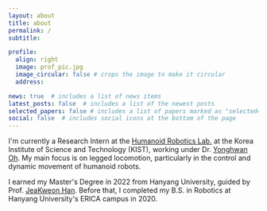```yaml
---
layout: about
title: about
permalink: /
subtitle: 

profile:
  align: right
  image: prof_pic.jpg
  image_circular: false # crops the image to make it circular
  address: 

news: true  # includes a list of news items
latest_posts: false  # includes a list of the newest posts
selected_papers: false # includes a list of papers marked as "selected={true}"
social: false  # includes social icons at the bottom of the page
---
```


<!-- Currently I am a Research Intern at [Humanoid Robotics Lab](https://sites.google.com/view/humanoids-kist/Home). at Korea Korea Institute of Science and Technology with the support of Dr. [Yonghwan Oh](https://scholar.google.com/citations?user=hEnok94AAAAJ&hl=ko&oi=ao). My primary research interest lies in legged locomotion, focusing on humanoid robot control and dynamic locomotion. Also, I am interested in robot localization and vision-based robot perception, which enable robots to move autonomously. -->

I'm currently a Research Intern at the [Humanoid Robotics Lab.]() at the Korea Institute of Science and Technology (KIST), working under Dr. [Yonghwan Oh](). My main focus is on legged locomotion, particularly in the control and dynamic movement of humanoid robots.

I earned my Master's Degree in 2022 from Hanyang University, guided by Prof. [JeaKweon Han](). Before that, I completed my B.S. in Robotics at Hanyang University's ERICA campus in 2020.

<!-- I have always been captivated by the potential of humanoid robots, particularly in the realms of control and dynamic locomotion. My journey in this fascinating field began at Hanyang University ERICA, where I earned both my Bachelor's and Master's degrees. During my Master's program, I was fortunate to be guided by Prof. JeaKweon Han, and my research was primarily focused on humanoid perception.

After completing my academic journey at Hanyang University, I joined the Humanoid Robotics Lab at the Korea Institute of Science and Technology (KIST) in 2023. Here, I serve as a research intern under the mentorship of Dr. Oh YongHwan. My current research is centered on the control and locomotion of wheel-legged humanoid robots. The aim is to develop robots that not only mimic human movement but also adapt to various terrains and situations, thereby expanding their utility in real-world applications.

The work I am engaged in is not just about creating robots that move; it's about understanding the intricate dance between control mechanisms and dynamic motion. I am committed to pushing the boundaries of what humanoid robots can achieve, ensuring they can be both versatile and reliable companions for humans. -->



<!-- Write your biography here. Tell the world about yourself. Link to your favorite [subreddit](http://reddit.com). You can put a picture in, too. The code is already in, just name your picture `prof_pic.jpg` and put it in the `img/` folder.

Put your address / P.O. box / other info right below your picture. You can also disable any of these elements by editing `profile` property of the YAML header of your `_pages/about.md`. Edit `_bibliography/papers.bib` and Jekyll will render your [publications page](/al-folio/publications/) automatically.

Link to your social media connections, too. This theme is set up to use [Font Awesome icons](http://fortawesome.github.io/Font-Awesome/) and [Academicons](https://jpswalsh.github.io/academicons/), like the ones below. Add your Facebook, Twitter, LinkedIn, Google Scholar, or just disable all of them. -->
